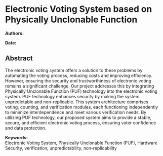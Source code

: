 # Electronic Voting System based on Physically Unclonable Function

**Authors:**  

**Date:**  

## Abstract

The electronic voting system offers a solution to these problems by automating the voting process, reducing costs and improving efficiency. However, ensuring the security and trustworthiness of electronic voting remains a significant challenge. Our project addresses this by integrating Physically Unclonable Function (PUF) technology into the electronic voting system. PUF technology enhances security by making the system unpredictable and non-replicable. This system architecture comprises voting, counting, and verification modules, each functioning independently to minimize interdependence and meet various verification needs. By utilizing PUF technology, our proposed system aims to provide a stable, secure, and efficient electronic voting process, ensuring voter confidence and data protection.

**Keywords:**  
Electronic Voting System, Physically Unclonable Function (PUF), Hardware Security, verification, unpredictability, non-replicability